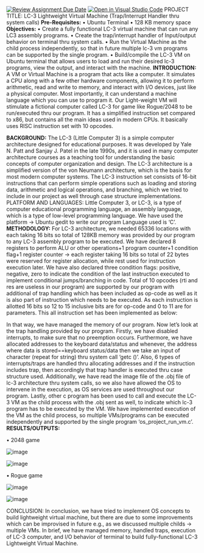 [![Review Assignment Due Date](https://classroom.github.com/assets/deadline-readme-button-24ddc0f5d75046c5622901739e7c5dd533143b0c8e959d652212380cedb1ea36.svg)](https://classroom.github.com/a/tUpY9ilp)
[![Open in Visual Studio Code](https://classroom.github.com/assets/open-in-vscode-718a45dd9cf7e7f842a935f5ebbe5719a5e09af4491e668f4dbf3b35d5cca122.svg)](https://classroom.github.com/online_ide?assignment_repo_id=11146442&assignment_repo_type=AssignmentRepo)
PROJECT TITLE: LC-3 Lightweight Virtual Machine (Trap/Interrupt Handler thru system calls)
**Pre-Requisites:**
•	Ubuntu Terminal
•	128 KB memory space
**Objectives:**
•	Create a fully functional LC-3 virtual machine that can run any LC3 assembly programs.
•	Create the trap/interrupt handler of Input/output behavior on terminal thru system calls.
•	Run the Virtual Machine as the child process independently, so that in future multiple lc-3 vm programs can be supported by the single program.
•	Build/compile the LC-3 VM on Ubuntu terminal that allows users to load and run their desired lc-3 programs, view the output, and interact with the machine.
**INTRODUCTION:**
A VM or Virtual Machine is a program that acts like a computer. It simulates a CPU along with a few other hardware components, allowing it to perform arithmetic, read and write to memory, and interact with I/O devices, just like a physical computer. Most importantly, it can understand a machine language which you can use to program it.
Our Light-weight VM will stimulate a fictional computer called LC-3 for game like Rogue/2048 to be run/executed thru our program. It has a simplified instruction set compared to x86, but contains all the main ideas used in modern CPUs. It basically uses RISC instruction set with 10 opcodes. 



**BACKGROUND:**
The LC-3 (Little Computer 3) is a simple computer architecture designed for educational purposes. It was developed by Yale N. Patt and Sanjay J. Patel in the late 1990s, and it is used in many computer architecture courses as a teaching tool for understanding the basic concepts of computer organization and design.
The LC-3 architecture is a simplified version of the von Neumann architecture, which is the basis for most modern computer systems.
The LC-3 instruction set consists of 16-bit instructions that can perform simple operations such as loading and storing data, arithmetic and logical operations, and branching, which we tried to include in our project as well through case structure implementations.
PLATFORM AND LANGUAGES:
Little Computer 3, or LC-3, is a type of computer educational programming language, an assembly language, which is a type of low-level programming language.
We have used the platform -> Ubuntu gedit to write our program
Language used is ‘C’.
**METHODOLOGY:** 
For LC-3 architecture, we needed 65336 locations with each taking 16 bits so total of 128KB memory was provided by our program to any LC-3 assembly program to be executed. We have declared 8 registers to perform ALU or other operations+1 program counter+1 condition flag+1 register counter -> each register taking 16 bits so total of 22 bytes were reserved for register allocation, while rest used for instruction execution later. We have also declared three condition flags: positive, negative, zero to indicate the condition of the last instruction executed to implement conditional jumps/branching in code. 
Total of 10 opcodes (rti and res are useless in our program) are supported by our program with additional of trap handling which has been included as op-code as well as it is also part of instruction which needs to be executed. As each instruction is allotted 16 bits so 12 to 15 inclusive bits are for op-code and 0 to 11 are for parameters. This all instruction set has been implemented as below:
 
In that way, we have managed the memory of our program.
Now let’s look at the trap handling provided by our program. Firstly, we have disabled interrupts, to make sure that no preemption occurs. Furthermore, we have allocated addresses to the keyboard data/status and whenever, the address where data is stored==keyboard status/data then we take an input of character (repeat for string) thru system call ‘getc ()’. Also, 6 types of interrupts/traps are handled thru allocating addresses and if the instruction includes trap, then accordingly that trap handler is executed thru case structure used.
Additionally, we have read the image file of the .obj file of lc-3 architecture thru system calls, so we also have allowed the OS to intervene in the execution, as OS services are used throughout our program.
Lastly, other c program has been used to call and execute the LC-3 VM as the child process with the .obj sent as well, to indicate which lc-3 program has to be executed by the VM. We have implemented execution of the VM as the child process, so multiple VMs/programs can be executed independently and supported by the single program ‘os_project_run_vm.c’.
**RESULTS/OUTPUTS:**

•	2048 game

 ![image](https://github.com/OS-SPRING23/final-project-virkha-k214507/assets/133567382/0c5cb22c-270d-4ecf-b460-057becf5f3bc)

![image](https://github.com/OS-SPRING23/final-project-virkha-k214507/assets/133567382/1f37a166-9940-4471-bb8a-da3111bc738f)
   

•	Rogue game

 ![image](https://github.com/OS-SPRING23/final-project-virkha-k214507/assets/133567382/045d2c4d-f956-4101-ac31-1140ac03f216)

 ![image](https://github.com/OS-SPRING23/final-project-virkha-k214507/assets/133567382/a04c6694-e049-45d9-9d09-a92f73e32e80)


CONCLUSION: 
In conclusion, we have tried to implement OS concepts to build lightweight virtual machine, but there are due to some improvements which can be improvised in future e.g., as we discussed multiple childs -> multiple VMs. In brief, we have managed memory, handled traps, execution of LC-3 computer, and I/O behavior of terminal to build fully-functional LC-3 Lightweight Virtual Machine. 
